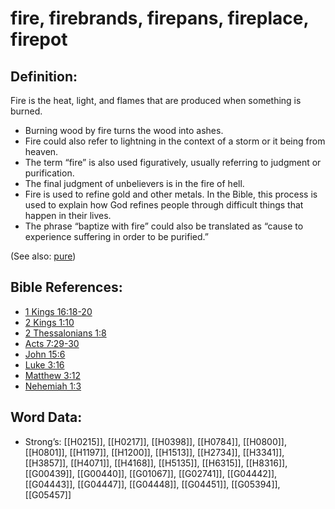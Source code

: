 # fire, firebrands, firepans, fireplace, firepot

## Definition:

Fire is the heat, light, and flames that are produced when something is burned.

* Burning wood by fire turns the wood into ashes.
* Fire could also refer to lightning in the context of a storm or it being from heaven.
* The term “fire” is also used figuratively, usually referring to judgment or purification.
* The final judgment of unbelievers is in the fire of hell.
* Fire is used to refine gold and other metals. In the Bible, this process is used to explain how God refines people through difficult things that happen in their lives.
* The phrase “baptize with fire” could also be translated as “cause to experience suffering in order to be purified.”

(See also: [pure](../kt/purify.md))

## Bible References:

* [1 Kings 16:18-20](rc://en/tn/help/1ki/16/18)
* [2 Kings 1:10](rc://en/tn/help/2ki/01/10)
* [2 Thessalonians 1:8](rc://en/tn/help/2th/01/08)
* [Acts 7:29-30](rc://en/tn/help/act/07/29)
* [John 15:6](rc://en/tn/help/jhn/15/06)
* [Luke 3:16](rc://en/tn/help/luk/03/16)
* [Matthew 3:12](rc://en/tn/help/mat/03/12)
* [Nehemiah 1:3](rc://en/tn/help/neh/01/3)

## Word Data:

* Strong’s: [[H0215]], [[H0217]], [[H0398]], [[H0784]], [[H0800]], [[H0801]], [[H1197]], [[H1200]], [[H1513]], [[H2734]], [[H3341]], [[H3857]], [[H4071]], [[H4168]], [[H5135]], [[H6315]], [[H8316]], [[G00439]], [[G00440]], [[G01067]], [[G02741]], [[G04442]], [[G04443]], [[G04447]], [[G04448]], [[G04451]], [[G05394]], [[G05457]]
